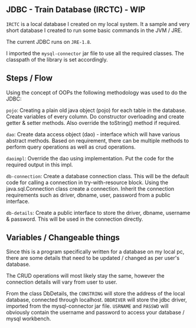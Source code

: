 ## JDBC - Train Database (IRCTC) - WIP

`IRCTC` is a local database I created on my local system. It a sample and very short database I created to run some basic commands in the JVM / JRE.

The current JDBC runs on `JRE-1.8`.

I imported the `mysql-connector` jar file to use all the required classes. The classpath of the library is set accordingly.


## Steps / Flow

Using the concept of OOPs the following methodology was used to do the JDBC:

`pojo`:
Creating a plain old java object (pojo) for each table in the database. Create variables of every column. Do constructor overloading and create getter & setter methods.  Also override the toString() method if required.

`dao`:
Create data access object (dao)  - interface which will have various abstract methods. Based on requirement, there can be multiple methods to perform query operations as well as crud operations.

`daoimpl`:
Override the dao using implementation. Put the code for the required output in this impl.

`db-connection`:
Create a database connection class. This will be the default code for calling a connection in try-with-resource block. Using the java.sql.Connection class create a connection. Inherit the connection requirements such as driver, dbname, user, password from a public interface.

`db-details`:
Create a public interface to store the driver, dbname, username & password. This will be used in the connection directly.

## Variables / Changeable things

Since this is a program specifically written for a database on my local pc, there are some details that need to be updated / changed as per user's database.

The CRUD operations will most likely stay the same, however the connection details will vary from user to user.

From the class DbDetails, the `CONSTRING` will store the address of the local database, connected through localhost. `DBDRIVER` will store the jdbc driver, imported from the mysql-connector jar file. `USRNAME` and `PASSWD` will obviously contain the username and password to access your database / mysql workbench.